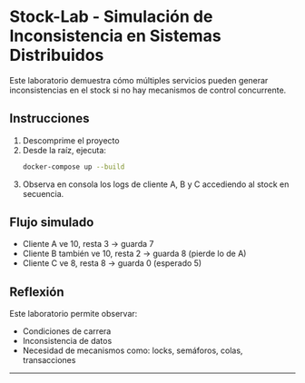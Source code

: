 #  Stock-Lab - Simulación de Inconsistencia en Sistemas Distribuidos

Este laboratorio demuestra cómo múltiples servicios pueden generar inconsistencias en el stock si no hay mecanismos de control concurrente.

##  Instrucciones

1. Descomprime el proyecto
2. Desde la raíz, ejecuta:
   ```bash
   docker-compose up --build
   ```
3. Observa en consola los logs de cliente A, B y C accediendo al stock en secuencia.

##  Flujo simulado

- Cliente A ve 10, resta 3 → guarda 7
- Cliente B también ve 10, resta 2 → guarda 8 (pierde lo de A)
- Cliente C ve 8, resta 8 → guarda 0 (esperado 5)

##  Reflexión

Este laboratorio permite observar:

- Condiciones de carrera
- Inconsistencia de datos
- Necesidad de mecanismos como: locks, semáforos, colas, transacciones

---